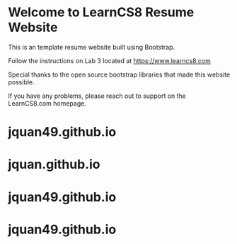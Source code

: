 
# Welcome to LearnCS8 Resume Website

This is an template resume website built using Bootstrap. 

Follow the instructions on Lab 3 located at https://www.learncs8.com 

Special thanks to the open source bootstrap libraries that made this website possible.

If you have any problems, please reach out to support on the LearnCS8.com homepage.
# jquan49.github.io
# jquan.github.io
# jquan49.github.io
# jquan49.github.io

